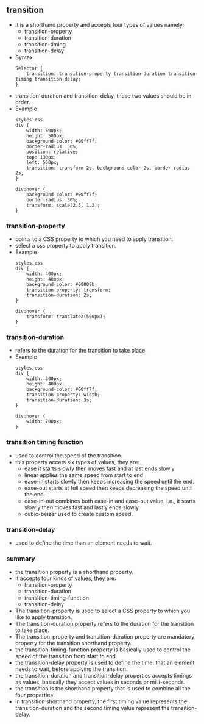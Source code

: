 ## transition
* it is a shorthand property and accepts four types of values namely:
	* transition-property
	* transition-duration
	* transition-timing
	* transition-delay
* Syntax
	```
	Selector {
		transition: transition-property transition-duration transition-timing transition-delay;
	}
	```
* transition-duration and transition-delay, these two values should be in order.
* Example
	```
	styles.css
	div {
		width: 500px;
		height: 500px;
		background-color: #00ff7f;
		border-radius: 50%;
		position: relative;
		top: 130px;
		left: 550px;
		transition: transform 2s, background-color 2s, border-radius 2s;
	}

	div:hover {
		background-color: #00ff7f;
		border-radius: 50%;
		transform: scale(2.5, 1.2);
	}
	```

### transition-property
* points to a CSS property to which you need to apply transition.
* select a css property to apply transition.
* Example
	```
	styles.css
	div {
		width: 400px;
		height: 400px;
		background-color: #00008b;
		transition-property: transform;
		transition-duration: 2s;
	}

	div:hover {
		transform: translateX(500px);
	}
	```

### transition-duration
* refers to the duration for the transition to take place.
* Example
	```
	styles.css
	div {
		width: 300px;
		height: 400px;
		background-color: #00ff7f;
		transition-property: width;
		transition-duration: 3s;
	}

	div:hover {
		width: 700px;
	}
	```

### transition timing function
* used to control the speed of the transition.
* this property accets six types of values, they are:
	* ease
		it starts slowly then moves fast and at last ends slowly
	* linear
		applies the same speed from start to end
	* ease-in
		starts slowly then keeps increasing the speed until the end.
	* ease-out
		starts at full speed then keeps decreasing the speed until the end.
	* ease-in-out
		combines both ease-in and ease-out value, i.e., it starts slowly then moves fast and lastly ends slowly
	* cubic-beizer
		used to create custom speed.

### transition-delay
* used to define the time than an element needs to wait.

### summary
* the transition property is a shorthand property.
* it accepts four kinds of values, they are:
	* transition-property
	* transition-duration
	* transition-timing-function
	* transition-delay
* The transition-property is used to select a CSS property to which you like to apply transition.
* The transition-duration property refers to the duration for the transition to take place.
* The transition-property and transition-duration property are mandatory property for the transition shorthand property.
* the transition-timing-function property is basically used to control the speed of the transition from start to end.
* the transition-delay property is used to define the time, that an element needs to wait, before applying the transition.
* the transition-duration and transition-delay properties accepts timings as values, basically they accept values in seconds or milli-seconds.
* the transition is the shorthand property that is used to combine all the four properties.
* in transition shorthand property, the first timing value represents the transition-duration and the second timing value represent the transition-delay.

